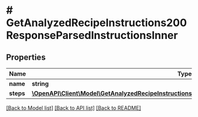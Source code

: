 # # GetAnalyzedRecipeInstructions200ResponseParsedInstructionsInner

## Properties

Name | Type | Description | Notes
------------ | ------------- | ------------- | -------------
**name** | **string** |  |
**steps** | [**\OpenAPI\Client\Model\GetAnalyzedRecipeInstructions200ResponseParsedInstructionsInnerStepsInner[]**](GetAnalyzedRecipeInstructions200ResponseParsedInstructionsInnerStepsInner.md) |  | [optional]

[[Back to Model list]](../../README.md#models) [[Back to API list]](../../README.md#endpoints) [[Back to README]](../../README.md)
